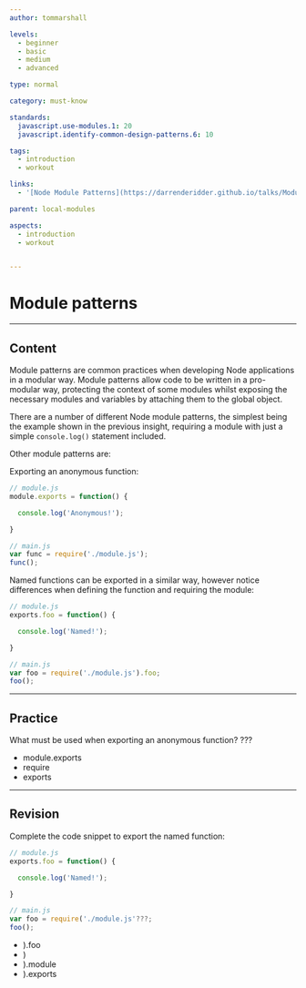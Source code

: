 ```yaml
---
author: tommarshall

levels:
  - beginner
  - basic
  - medium
  - advanced

type: normal

category: must-know

standards:
  javascript.use-modules.1: 20
  javascript.identify-common-design-patterns.6: 10

tags:
  - introduction
  - workout

links:
  - '[Node Module Patterns](https://darrenderidder.github.io/talks/ModulePatterns/#/5){website}'

parent: local-modules

aspects:
  - introduction
  - workout


---
```

# Module patterns

---
## Content

Module patterns are common practices when developing Node applications in a modular way. Module patterns allow code to be written in a pro-modular way, protecting the context of some modules whilst exposing the necessary modules and variables by attaching them to the global object.

There are a number of different Node module patterns, the simplest being the example shown in the previous insight, requiring a module with just a simple `console.log()` statement included.

Other module patterns are:

Exporting an anonymous function:
```javascript
// module.js
module.exports = function() {

  console.log('Anonymous!');

}

// main.js
var func = require('./module.js');
func();
```

Named functions can be exported in a similar way, however notice differences when defining the function and requiring the module:
```javascript
// module.js
exports.foo = function() {

  console.log('Named!');

}

// main.js
var foo = require('./module.js').foo;
foo();
```

---
## Practice

What must be used when exporting an anonymous function?
???


* module.exports
* require
* exports

---
## Revision

Complete the code snippet to export the named function:
```javascript
// module.js
exports.foo = function() {

  console.log('Named!');

}

// main.js
var foo = require('./module.js'???;
foo();
```

* ).foo
* )
* ).module
* ).exports
 
